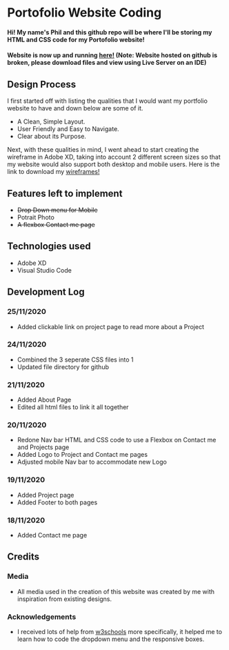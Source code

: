 # Portofolio Website Coding

#### Hi! My name's Phil and this github repo will be where I'll be storing my HTML and CSS code for my Portofolio website!

#### Website is now up and running [here!](https://philkwek.github.io/ID_portfolio_assignment/) (Note: Website hosted on github is broken, please download files and view using Live Server on an IDE)

## Design Process 

I first started off with listing the qualities that I would want my portfolio website to have and down below are some of it.

* A Clean, Simple Layout.
* User Friendly and Easy to Navigate.
* Clear about its Purpose.

Next, with these qualities in mind, I went ahead to start creating the wireframe in Adobe XD, taking into account 2 different screen sizes so that my website would also support both desktop and mobile users. Here is the link to download my [wireframes!](https://drive.google.com/drive/folders/1oCgn3ezm6XsA9T6pV9cr2eVRY9IlXknG?usp=sharing)


## Features left to implement
* ~~Drop Down menu for Mobile~~
* Potrait Photo
* ~~A flexbox Contact me page~~

## Technologies used
* Adobe XD
* Visual Studio Code

## Development Log

### 25/11/2020

- Added clickable link on project page to read more about a Project

### 24/11/2020

- Combined the 3 seperate CSS files into 1
- Updated file directory for github

### 21/11/2020

- Added About Page
- Edited all html files to link it all together

### 20/11/2020

- Redone Nav bar HTML and CSS code to use a Flexbox on Contact me and Projects page
- Added Logo to Project and Contact me pages
- Adjusted mobile Nav bar to accommodate new Logo

### 19/11/2020

- Added Project page 
- Added Footer to both pages

### 18/11/2020

- Added Contact me page

## Credits

### Media

- All media used in the creation of this website was created by me with inspiration from existing designs.

### Acknowledgements

- I received lots of help from [w3schools](https://www.w3schools.com/) more specifically, it helped me to learn how to code the dropdown menu and the responsive boxes.
